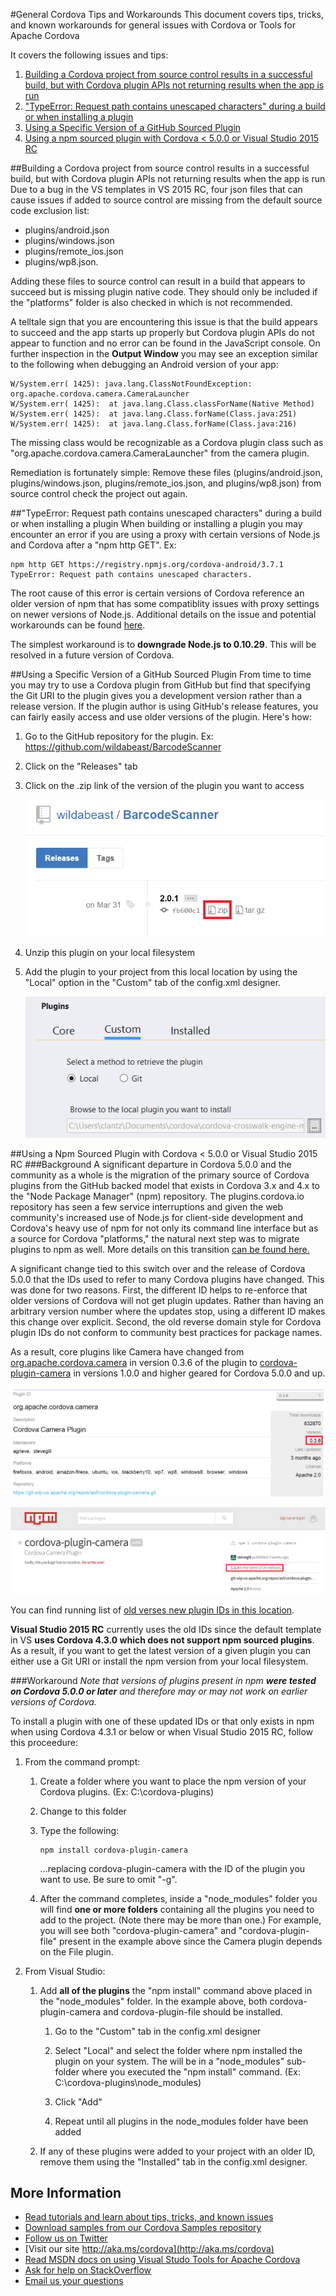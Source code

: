 #General Cordova Tips and Workarounds
This document covers tips, tricks, and known workarounds for general issues with Cordova or Tools for Apache Cordova

It covers the following issues and tips:

1. [Building a Cordova project from source control results in a successful build, but with Cordova plugin APIs not returning results when the app is run](#missingexclude)
1. ["TypeError: Request path contains unescaped characters" during a build or when installing a plugin](#cordovaproxy) 
1. [Using a Specific Version of a GitHub Sourced Plugin](#plugin-github) 
1. [Using a npm sourced plugin with Cordova < 5.0.0 or Visual Studio 2015 RC](#plugin-npm) 

<a name="missingexclude"></a>
##Building a Cordova project from source control results in a successful build, but with Cordova plugin APIs not returning results when the app is run
Due to a bug in the VS templates in VS 2015 RC, four json files that can cause issues if added to source control are missing from the default source code exclusion list: 

- plugins/android.json
- plugins/windows.json
- plugins/remote_ios.json
- plugins/wp8.json. 

Adding these files to source control can result in a build that appears to succeed but is missing plugin native code. They should only be included if the "platforms" folder is also checked in which is not recommended. 

A telltale sign that you are encountering this issue is that the build appears to succeed and the app starts up properly but Cordova plugin APIs do not appear to function and no error can be found in the JavaScript console. On further inspection in the **Output Window** you may see an exception similar to the following when debugging an Android version of your app:

~~~~~~~~~~~~~~~~~~~~~~~~~~~~~~~~~~
W/System.err( 1425): java.lang.ClassNotFoundException: org.apache.cordova.camera.CameraLauncher
W/System.err( 1425):  at java.lang.Class.classForName(Native Method)
W/System.err( 1425):  at java.lang.Class.forName(Class.java:251)
W/System.err( 1425):  at java.lang.Class.forName(Class.java:216)
~~~~~~~~~~~~~~~~~~~~~~~~~~~~~~~~~~

The missing class would be recognizable as a Cordova plugin class such as "org.apache.cordova.camera.CameraLauncher" from the camera plugin.

Remediation is fortunately simple: Remove these files (plugins/android.json, plugins/windows.json, plugins/remote_ios.json, and plugins/wp8.json) from source control check the project out again.

<a name="cordovaproxy"></a>
##"TypeError: Request path contains unescaped characters" during a build or when installing a plugin
When building or installing a plugin you may encounter an error if you are using a proxy with certain versions of Node.js and Cordova after a "npm http GET". Ex:

~~~~~~~~~~~~~~~~~~~~~~~~~~~~~
npm http GET https://registry.npmjs.org/cordova-android/3.7.1
TypeError: Request path contains unescaped characters.
~~~~~~~~~~~~~~~~~~~~~~~~~~~~~

The root cause of this error is certain versions of Cordova reference an older version of npm that has some compatiblity issues with proxy settings on newer versions of Node.js. Additional details on the issue and potential workarounds can be found [here](https://github.com/driftyco/ionic-cli/issues/321).

The simplest workaround is to **downgrade Node.js to 0.10.29**. This will be resolved in a future version of Cordova.

<a name="plugin-github"></a>
##Using a Specific Version of a GitHub Sourced Plugin
From time to time you may try to use a Cordova plugin from GitHub but find that specifying the Git URI to the plugin gives you a development version rather than a release version. If the plugin author is using GitHub's release features, you can fairly easily access and use older versions of the plugin. Here's how:

1. Go to the GitHub repository for the plugin. Ex: https://github.com/wildabeast/BarcodeScanner

2. Click on the "Releases" tab

3. Click on the .zip link of the version of the plugin you want to access

	![Release Zip](<media/git-local-0.png>)

4. Unzip this plugin on your local filesystem

5. Add the plugin to your project from this local location by using the "Local" option in the "Custom" tab of the config.xml designer.

	![Custom Local Plugin](<media/git-local-1.png>)
	
<a name="plugin-npm"></a>
##Using a Npm Sourced Plugin with Cordova < 5.0.0 or Visual Studio 2015 RC
###Background
A significant departure in Cordova 5.0.0 and the community as a whole is the migration of the primary source of Cordova plugins from the GitHub backed model that exists in Cordova 3.x and 4.x to the "Node Package Manager" (npm) repository. The plugins.cordova.io repository has seen a few service interruptions and given the web community's increased use of Node.js for client-side development and Cordova's heavy use of npm for not only its command line interface but as a source for Cordova "platforms," the natural next step was to migrate plugins to npm as well. More details on this transition [can be found here.](http://cordova.apache.org/announcements/2015/04/21/plugins-release-and-move-to-npm.html)

A significant change tied to this switch over and the release of Cordova 5.0.0 that the IDs used to refer to many Cordova plugins have changed. This was done for two reasons. First, the different ID helps to re-enforce that older versions of Cordova will not get plugin updates. Rather than having an arbitrary version number where the updates stop, using a different ID makes this change over explicit. Second, the old reverse domain style for Cordova plugin IDs do not conform to community best practices for package names.

As a result, core plugins like Camera have changed from [org.apache.cordova.camera](http://plugins.cordova.io/#/package/org.apache.cordova.camera) in version 0.3.6 of the plugin to [cordova-plugin-camera](https://www.npmjs.com/package/cordova-plugin-camera) in versions 1.0.0 and higher geared for Cordova 5.0.0 and up.

![Custom Local Plugin](<media/cordova-5-4.png>)

![Custom Local Plugin](<media/cordova-5-5.png>)

You can find running list of [old verses new plugin IDs in this location](https://github.com/stevengill/cordova-registry-mapper/blob/master/index.js).

**Visual Studio 2015 RC** currently uses the old IDs since the default template in VS **uses Cordova 4.3.0 which does not support npm sourced plugins**. As a result, if you want to get the latest version of a given plugin you can either use a Git URI or install the npm version from your local filesystem.

###Workaround
 *Note that versions of plugins present in npm **were tested on Cordova 5.0.0 or later** and therefore may or may not work on earlier versions of Cordova.*

To install a plugin with one of these updated IDs or that only exists in npm when using Cordova 4.3.1 or below or when Visual Studio 2015 RC, follow this proceedure:

1. From the command prompt:
	1. Create a folder where you want to place the npm version of your Cordova plugins. (Ex: C:\cordova-plugins)

	2. Change to this folder

	3. Type the following:
	
		~~~~~~~~~~~~
		npm install cordova-plugin-camera
		~~~~~~~~~~~~
		
		...replacing cordova-plugin-camera with the ID of the plugin you want to use. Be sure to omit "-g".
		
	4. After the command completes, inside a "node_modules" folder you will find **one or more folders** containing all the plugins you need to add to the project. (Note there may be more than one.) For example, you will see both "cordova-plugin-camera" and "cordova-plugin-file" present in the example above since the Camera plugin depends on the File plugin.

2. From Visual Studio:

	1. Add **all of the plugins** the "npm install" command above placed in the "node_modules" folder. In the example above, both cordova-plugin-camera and cordova-plugin-file should be installed.

		1. Go to the "Custom" tab in the config.xml designer
		
		2. Select "Local" and select the folder where npm installed the plugin on your system. The will be in a "node_modules" sub-folder where you executed the "npm install" command.  (Ex: C:\cordova-plugins\node_modules)
		
		3. Click "Add"

		4. Repeat until all plugins in the node_modules folder have been added
	
	1. If any of these plugins were added to your project with an older ID, remove them using the "Installed" tab in the config.xml designer.

## More Information
* [Read tutorials and learn about tips, tricks, and known issues](../../Readme.md)
* [Download samples from our Cordova Samples repository](http://github.com/Microsoft/cordova-samples)
* [Follow us on Twitter](https://twitter.com/VSCordovaTools)
* [Visit our site http://aka.ms/cordova](http://aka.ms/cordova)
* [Read MSDN docs on using Visual Studo Tools for Apache Cordova](http://go.microsoft.com/fwlink/?LinkID=533794)
* [Ask for help on StackOverflow](http://stackoverflow.com/questions/tagged/visual-studio-cordova)
* [Email us your questions](mailto:/vscordovatools@microsoft.com)
